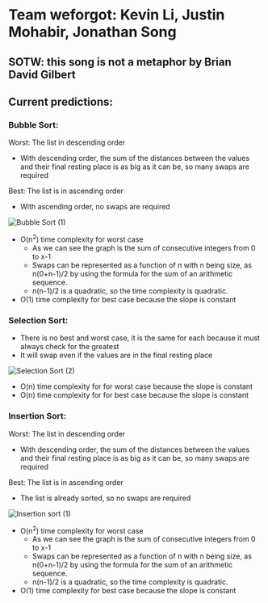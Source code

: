 # Team weforgot: Kevin Li, Justin Mohabir, Jonathan Song
## SOTW: this song is not a metaphor by Brian David Gilbert
## Current predictions:
### Bubble Sort:
Worst: The list in descending order
  * With descending order, the sum of the distances between the values and their final resting place is as big as it can be, so many swaps are required


Best: The list is in ascending order
  * With ascending order, no swaps are required

![Bubble Sort (1)](https://user-images.githubusercontent.com/58864927/148703469-6597e575-a952-43a9-ad36-75b99cafc5f6.png)
  * O(n<sup>2</sup>) time complexity for worst case
    * As we can see the graph is the sum of consecutive integers from 0 to x-1
    * Swaps can be represented as a function of n with n being size, as n(0+n-1)/2 by using the formula for the sum of an arithmetic sequence.
    * n(n-1)/2 is a quadratic, so the time complexity is quadratic. 
  * O(1) time complexity for best case because the slope is constant

### Selection Sort:
  * There is no best and worst case, it is the same for each because it must always check for the greatest
  * It will swap even if the values are in the final resting place 

![Selection Sort  (2)](https://user-images.githubusercontent.com/58864927/148703492-97d0381b-e313-4813-b9d8-6bcf06597d43.png)
  * O(n) time complexity for for worst case because the slope is constant
  * O(n) time complexity for for best case because the slope is constant

### Insertion Sort:
Worst: The list in descending order
  * With descending order, the sum of the distances between the values and their final resting place is as big as it can be, so many swaps are required


Best: The list is in ascending order
  * The list is already sorted, so no swaps are required

![Insertion sort (1)](https://user-images.githubusercontent.com/58864927/148703510-10fbc3a4-d8b7-4525-b0fc-dac343a10c36.png)
  * O(n<sup>2</sup>) time complexity for worst case
    * As we can see the graph is the sum of consecutive integers from 0 to x-1
    * Swaps can be represented as a function of n with n being size, as n(0+n-1)/2 by using the formula for the sum of an arithmetic sequence.
    * n(n-1)/2 is a quadratic, so the time complexity is quadratic.
  * O(1) time complexity for best case because the slope is constant
 



